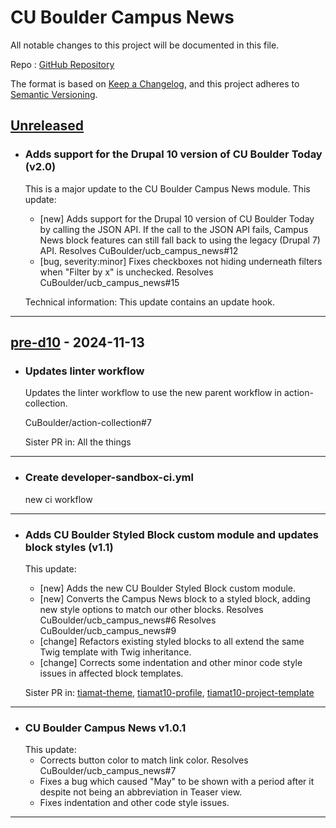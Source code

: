 # CU Boulder Campus News

All notable changes to this project will be documented in this file.

Repo : [GitHub Repository](https://github.com/CuBoulder/ucb_campus_news)

The format is based on [Keep a Changelog](https://keepachangelog.com/en/1.0.0/),
and this project adheres to [Semantic Versioning](https://semver.org/spec/v2.0.0.html).

## [Unreleased]

- ### Adds support for the Drupal 10 version of CU Boulder Today (v2.0)
  This is a major update to the CU Boulder Campus News module. This update:
  
  - [new] Adds support for the Drupal 10 version of CU Boulder Today by calling the JSON API. If the call to the JSON API fails, Campus News block features can still fall back to using the legacy (Drupal 7) API. Resolves CuBoulder/ucb_campus_news#12
  - [bug, severity:minor] Fixes checkboxes not hiding underneath filters when "Filter by x" is unchecked. Resolves CuBoulder/ucb_campus_news#15
  
  Technical information: This update contains an update hook.
---

## [pre-d10] - 2024-11-13

- ### Updates linter workflow

  Updates the linter workflow to use the new parent workflow in action-collection.

  CuBoulder/action-collection#7

  Sister PR in: All the things

* * *

- ### Create developer-sandbox-ci.yml
  new ci workflow

* * *

- ### Adds CU Boulder Styled Block custom module and updates block styles (v1.1)

  This update:

  - [new] Adds the new CU Boulder Styled Block custom module.
  - [new] Converts the Campus News block to a styled block, adding new style options to match our other blocks. Resolves CuBoulder/ucb_campus_news#6 Resolves CuBoulder/ucb_campus_news#9
  - [change] Refactors existing styled blocks to all extend the same Twig template with Twig inheritance.
  - [change] Corrects some indentation and other minor code style issues in affected block templates.

  Sister PR in: [tiamat-theme](https://github.com/CuBoulder/tiamat-theme/pull/1209), [tiamat10-profile](https://github.com/CuBoulder/tiamat10-profile/pull/187), [tiamat10-project-template](https://github.com/CuBoulder/tiamat10-project-template/pull/55)

* * *

- ### CU Boulder Campus News v1.0.1
  This update:
  - Corrects button color to match link color. Resolves CuBoulder/ucb_campus_news#7
  - Fixes a bug which caused "May" to be shown with a period after it despite not being an abbreviation in Teaser view.
  - Fixes indentation and other code style issues.

* * *

[unreleased]: https://github.com/CuBoulder/ucb_campus_news/compare/pre-d10...HEAD
[pre-d10]: https://github.com/CuBoulder/ucb_campus_news/compare/61a6def3e0110542ec352b74efef28a5d2277fba...pre-d10
